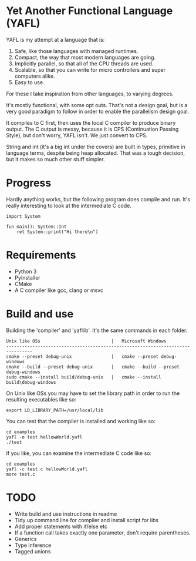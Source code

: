 # Yet Another Functional Language (YAFL)

YAFL is my attempt at a language that is:

1. Safe, like those languages with managed runtimes.
2. Compact, the way that most modern languages are going.
3. Implicitly parallel, so that all of the CPU threads are used.
4. Scalable, so that you can write for micro controllers and super computers alike.
5. Easy to use.

For these I take inspiration from other languages, to varying degrees.

It's mostly functional, with some opt outs. That's not a design goal, but is a very good paradigm to follow in order to enable the parallelism design goal.

It compiles to C first, then uses the local C compiler to produce binary output. The C output is messy, because it is CPS (Continuation Passing Style), but don't worry, YAFL isn't. We just convert to CPS.

String and int (it's a big int under the covers) are built in types, primitive in language terms, despite being heap allocated. That was a tough decision, but it makes so much other stuff simpler.

# Progress

Hardly anything works, but the following program does compile and run. It's really interesting to look at the intermediate C code.

```
import System

fun main(): System::Int
    ret System::print("Hi there\n")
```

# Requirements

* Python 3
* PyInstaller
* CMake
* A C compiler like gcc, clang or msvc

# Build and use

Building the 'compiler' and 'yafllib'. It's the same commands in each folder.
```
Unix like OSs                           |   Microsoft Windows
--------------------------------------------------------------------------------
cmake --preset debug-unix               |   cmake --preset debug-windows
cmake --build --preset debug-unix       |   cmake --build --preset debug-windows
sudo cmake --install build/debug-unix   |   cmake --install build\debug-windows
```

On Unix like OSs you may have to set the library path in order to run the resulting executables like so:
```
export LD_LIBRARY_PATH=/usr/local/lib
```

You can test that the compiler is installed and working like so:
```
cd examples
yafl -o test hellowWorld.yafl
./test
```

If you like, you can examine the intermediate C code like so:
```
cd examples
yafl -c test.c hellowWorld.yafl
more test.c
```

# TODO

* Write build and use instructions in readme
* Tidy up command line for compiler and install script for libs
* Add proper statements with if/else etc
* If a function call takes exactly one parameter, don't require parentheses.
* Generics
* Type inference
* Tagged unions


